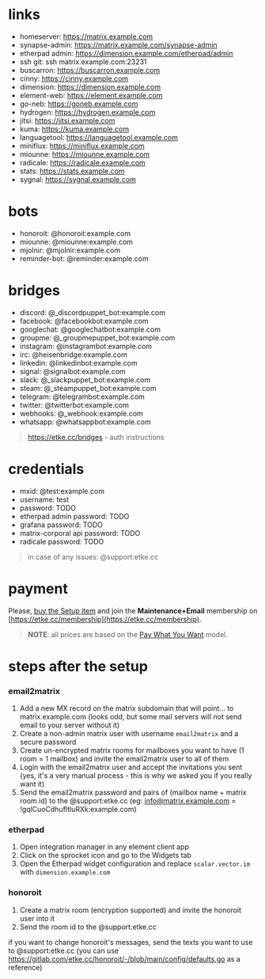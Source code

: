# links

* homeserver: https://matrix.example.com
* synapse-admin: https://matrix.example.com/synapse-admin
* etherpad admin: https://dimension.example.com/etherpad/admin
* ssh git: ssh matrix.example.com:23231
* buscarron: https://buscarron.example.com
* cinny: https://cinny.example.com
* dimension: https://dimension.example.com
* element-web: https://element.example.com
* go-neb: https://goneb.example.com
* hydrogen: https://hydrogen.example.com
* jitsi: https://jitsi.example.com
* kuma: https://kuma.example.com
* languagetool: https://languagetool.example.com
* miniflux: https://miniflux.example.com
* miounne: https://miounne.example.com
* radicale: https://radicale.example.com
* stats: https://stats.example.com
* sygnal: https://sygnal.example.com


# bots

* honoroit: @honoroit:example.com
* miounne: @miounne:example.com
* mjolnir: @mjolnir:example.com
* reminder-bot: @reminder:example.com


# bridges

* discord: @_discordpuppet_bot:example.com
* facebook: @facebookbot:example.com
* googlechat: @googlechatbot:example.com
* groupme: @_groupmepuppet_bot:example.com
* instagram: @instagrambot:example.com
* irc: @heisenbridge:example.com
* linkedin: @linkedinbot:example.com
* signal: @signalbot:example.com
* slack: @_slackpuppet_bot:example.com
* steam: @_steampuppet_bot:example.com
* telegram: @telegrambot:example.com
* twitter: @twitterbot:example.com
* webhooks: @_webhook:example.com
* whatsapp: @whatsappbot:example.com


> https://etke.cc/bridges - auth instructions

# credentials

* mxid: @test:example.com
* username: test
* password: TODO
* etherpad admin password: TODO
* grafana password: TODO
* matrix-corporal api password: TODO
* radicale password: TODO


> in case of any issues: @support:etke.cc

# payment

Please, [buy the Setup item](https://etke.cc/setup) and join the **Maintenance+Email** membership on [https://etke.cc/membership](https://etke.cc/membership).

> **NOTE**: all prices are based on the [Pay What You Want](https://en.wikipedia.org/wiki/Pay_what_you_want) model.

# steps after the setup

### email2matrix

1. Add a new MX record on the matrix subdomain that will point... to matrix.example.com (looks odd, but some mail servers will not send email to your server without it)
2. Create a non-admin matrix user with username `email2matrix` and a secure password
3. Create un-encrypted matrix rooms for mailboxes you want to have (1 room = 1 mailbox) and invite the email2matrix user to all of them
4. Login with the email2matrix user and accept the invitations you sent (yes, it's a very manual process - this is why we asked you if you really want it)
5. Send the email2matrix password and pairs of (mailbox name + matrix room id) to the @support:etke.cc (eg: info@matrix.example.com = !gqlCuoCdhufltluRXk:example.com)

### etherpad

1. Open integration manager in any element client app
2. Click on the sprocket icon and go to the Widgets tab
3. Open the Etherpad widget configuration and replace `scalar.vector.im` with `dimension.example.com`

### honoroit

1. Create a matrix room (encryption supported) and invite the honoroit user into it
2. Send the room id to the @support:etke.cc

if you want to change honoroit's messages, send the texts you want to use to @support:etke.cc (you can use https://gitlab.com/etke.cc/honoroit/-/blob/main/config/defaults.go as a reference)


